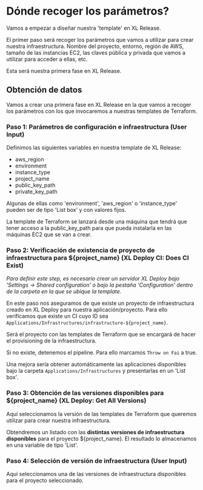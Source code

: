 # Dónde recoger los parámetros?
Vamos a empezar a diseñar nuestra 'template' en XL Release.

El primer paso será recoger los parámetros que vamos a utilizar para crear nuestra infraestructura. Nombre del proyecto, entorno, región de AWS, tamaño de las instancias EC2, las claves pública y privada que vamos a utilizar para acceder a ellas, etc.

Esta será nuestra primera fase en XL Release.

## Obtención de datos

Vamos a crear una primera fase en XL Release en la que vamos a recoger los parámetros con los que invocaremos a nuestras templates de Terraform.

### Paso 1: Parámetros de configuración e infraestructura (User Input)
Definimos las siguientes variables en nuestra template de XL Release:
* aws_region
* environment
* instance_type
* project_name
* public_key_path
* private_key_path

Algunas de ellas como 'environment', 'aws_region' o 'instance_type' pueden ser de tipo 'List box' y con valores fijos.

La template de Terraform se lanzará desde una máquina que tendrá que tener acceso a la public_key_path para que pueda instalarla en las máquinas EC2 que se van a crear.

### Paso 2: Verificación de existencia de proyecto de infraestructura para ${project_name} (XL Deploy CI: Does CI Exist)
*Para definir este step, es necesario crear un servidor XL Deploy bajo 'Settings -> Shared configuration' o bajo la pestaña 'Configuration' dentro de la carpeta en la que se ubique la template.*

En este paso nos aseguramos de que existe un proyecto de infraestructura creado en XL Deploy para nuestra aplicación/proyecto. Para ello verificamos que existe un CI cuyo ID sea `Applications/Infrastructures/infrastructure-${project_name}`.

Será el proyecto con las templates de Terraform que se encargará de hacer el provisioning  de la infraestructura.

Si no existe, detenemos el pipeline. Para ello marcamos `Throw on Fai` a true.

Una mejora sería obtener automáticamente las aplicaciones disponibles bajo la carpeta `Applications/Infrastructures` y presentarlas en un 'List box'.

### Paso 3: Obtención de las versiones disponibles para ${project_name} (XL Deploy: Get All Versions)
Aquí seleccionamos la versión de las templates de Terraform que queremos utilizar para crear nuestra infraestructura.

Obtendremos un listado con las **distintas versiones de infraestructura disponibles** para el proyecto ${project_name}. El resultado lo almacenamos en una variable de tipo 'List'.

### Paso 4: Selección de versión de infraestructura (User Input)
Aquí seleccionamos una de las versiones de infraestructura disponibles para el proyecto seleccionado.